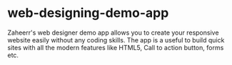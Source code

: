 # web-designing-demo-app
Zaheerr's web designer demo app allows you to create your responsive website easily without any coding skills. The app is a useful to build quick sites with all the modern features like HTML5, Call to action button, forms etc.
